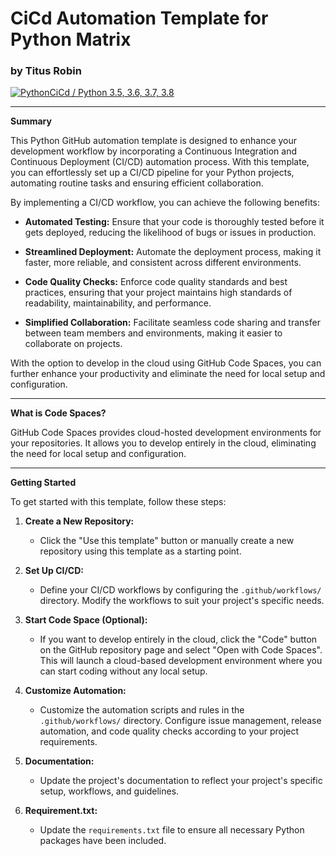 # CiCd Automation Template for Python Matrix 
### by Titus Robin

[![PythonCiCd / Python 3.5, 3.6, 3.7, 3.8](https://github.com/nogibjj/matrix_testing_python/actions/workflows/python_ci_cd.yml/badge.svg)](https://github.com/nogibjj/matrix_testing_python/actions/workflows/python_ci_cd.yml)

---

**Summary**

This Python GitHub automation template is designed to enhance your development workflow by incorporating a Continuous Integration and Continuous Deployment (CI/CD) automation process. With this template, you can effortlessly set up a CI/CD pipeline for your Python projects, automating routine tasks and ensuring efficient collaboration.

By implementing a CI/CD workflow, you can achieve the following benefits:

- **Automated Testing:** Ensure that your code is thoroughly tested before it gets deployed, reducing the likelihood of bugs or issues in production.

- **Streamlined Deployment:** Automate the deployment process, making it faster, more reliable, and consistent across different environments.

- **Code Quality Checks:** Enforce code quality standards and best practices, ensuring that your project maintains high standards of readability, maintainability, and performance.

- **Simplified Collaboration:** Facilitate seamless code sharing and transfer between team members and environments, making it easier to collaborate on projects.

With the option to develop in the cloud using GitHub Code Spaces, you can further enhance your productivity and eliminate the need for local setup and configuration.

---

**What is Code Spaces?**

GitHub Code Spaces provides cloud-hosted development environments for your repositories. It allows you to develop entirely in the cloud, eliminating the need for local setup and configuration.

---

**Getting Started**

To get started with this template, follow these steps:

1. **Create a New Repository:** 
   - Click the "Use this template" button or manually create a new repository using this template as a starting point.

2. **Set Up CI/CD:** 
   - Define your CI/CD workflows by configuring the `.github/workflows/` directory. Modify the workflows to suit your project's specific needs. 

3. **Start Code Space (Optional):**
   - If you want to develop entirely in the cloud, click the "Code" button on the GitHub repository page and select "Open with Code Spaces". This will launch a cloud-based development environment where you can start coding without any local setup.

4. **Customize Automation:** 
   - Customize the automation scripts and rules in the `.github/workflows/` directory. Configure issue management, release automation, and code quality checks according to your project requirements.

5. **Documentation:** 
   - Update the project's documentation to reflect your project's specific setup, workflows, and guidelines.

6. **Requirement.txt:**
   - Update the `requirements.txt` file to ensure all necessary Python packages have been included.

